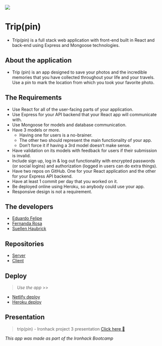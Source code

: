 ![](https://raw.githubusercontent.com/Suellenhf/editor/main/Captura%20de%20Tela%202021-03-12%20a%CC%80s%2005.32.18.png?token=ASIUTIHBAQK4VPMRW2HVYM3AJMBGS)

# Trip(pin)

 - Trip(pin) is a full stack web application with front-end built in React and back-end using Express and Mongoose technologies.

## About the application

 - Trip (pin) is an app designed to save your photos and the incredible memories that you have collected throughout your life and your  travels. Use a pin to mark the location from which you took your favorite photo.

## The Requirements

- Use React for all of the user-facing parts of your application.
- Use Express for your API backend that your React app will communicate with.
- Use Mongoose for models and database communication.
- Have 3 models or more.
    - Having one for users is a no-brainer.
    - The other two should represent the main functionality of your app.
    - Don’t force it if having a 3rd model doesn’t make sense.
- Have validation on its models with feedback for users if their submission is invalid.
- Include sign up, log in & log out functionality with encrypted passwords (or social logins) and authorization (logged in users can do extra things).
- Have two repos on GitHub. One for your React application and the other for your Express API backend.
- Have at least 1 commit per day that you worked on it.
- Be deployed online using Heroku, so anybody could use your app.
- Responsive design is not a requirement.

## The developers

 - [Eduardo Felipe](https://github.com/EduLp99)
 - [Fernanda Rosa](https://github.com/fefarosa)
 - [Suellen Haubrick](https://github.com/Suellenhf)

 ## Repositories

- [Server](https://github.com/fefarosa/trvld-project-server)
- [Client](https://github.com/fefarosa/trvld-project-client)

## Deploy

> *Use the app* >>
- [Netlify deploy](https://trippin-ih.netlify.app/)
- [Heroku deploy](https://trippin-ironhack.herokuapp.com/)


## Presentation

> trip(pin) - Ironhack project 3 presentation
> [Click here 📌 ](https://docs.google.com/presentation/d/1AZQCFG2Oky-hb-GiaiqHqwprSymiam1qBDfOJJBc3WE/edit#slide=id.p)

*This app was made as part of the Ironhack Bootcamp*
